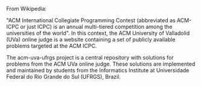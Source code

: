 From Wikipedia:

"ACM International Collegiate Programming Contest (abbreviated as ACM-ICPC or just ICPC) is an annual multi-tiered competition among the universities of the world". In this context, the ACM University of Valladolid (UVa) online judge is a website containing a set of publicly available problems targeted at the ACM ICPC.

The acm-uva-ufrgs project is a central repository with solutions for problems from the ACM UVa online judge. These solutions are implemented and maintained by students from the Informatics Institute at Universidade Federal do Rio Grande do Sul (UFRGS), Brazil.